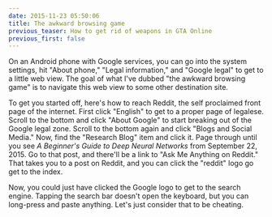 ```yaml
---
date: 2015-11-23 05:50:06
title: The awkward browsing game
previous_teaser: How to get rid of weapons in GTA Online
previous_first: false
---
```

On an Android phone with Google services, you can go into the system settings, hit "About phone," "Legal information," and "Google legal" to get to a little web view.
The goal of what I've dubbed "the awkward browsing game" is to navigate this web view to some other destination site.

To get you started off, here's how to reach Reddit, the self proclaimed front page of the internet.
First click "English" to get to a proper page of legalese.
Scroll to the bottom and click "About Google" to start breaking out of the Google legal zone.
Scroll to the bottom again and click "Blogs and Social Media."
Now, find the "Research Blog" item and click it.
Page through until you see *A Beginner's Guide to Deep Neural Networks* from September 22, 2015.
Go to that post, and there'll be a link to "Ask Me Anything on Reddit."
That takes you to a post on Reddit, and you can click the "reddit" logo go get to the index.

Now, you could just have clicked the Google logo to get to the search engine.
Tapping the search bar doesn't open the keyboard, but you can long-press and paste anything.
Let's just consider that to be cheating.
